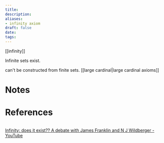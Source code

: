 ```yaml
---
title: 
description: 
aliases: 
- infinity axiom
draft: false
date: 
tags:
---
```



[[infinity]]

Infinite sets exist. 

can't be constructed from finite sets. 
[[large cardinal|large cardinal axioms]]


# Notes

# References
``` ad-cite

```
[Infinity: does it exist?? A debate with James Franklin and N J Wildberger - YouTube](https://www.youtube.com/watch?v=WabHm1QWVCA&t=1599s) 